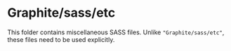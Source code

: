 # Graphite/sass/etc

This folder contains miscellaneous SASS files. Unlike `"Graphite/sass/etc"`, these files
need to be used explicitly.
